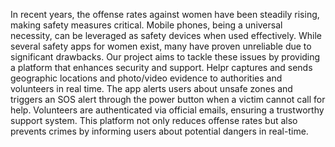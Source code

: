 In recent years, the offense rates against women have been steadily rising, making safety measures critical. Mobile phones, being a universal necessity, can be leveraged as safety devices when used effectively. While several safety apps for women exist, many have proven unreliable due to significant drawbacks. Our project aims to tackle these issues by providing a platform that enhances security and support. Helpr captures and sends geographic locations and photo/video evidence to authorities and volunteers in real time. The app alerts users about unsafe zones and triggers an SOS alert through the power button when a victim cannot call for help. Volunteers are authenticated via official emails, ensuring a trustworthy support system. This platform not only reduces offense rates but also prevents crimes by informing users about potential dangers in real-time.
